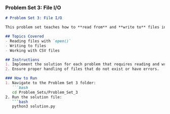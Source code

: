 ### **Problem Set 3: File I/O**
```markdown
# Problem Set 3: File I/O

This problem set teaches how to **read from** and **write to** files in Python.

## Topics Covered
- Reading files with `open()`
- Writing to files
- Working with CSV files

## Instructions
1. Implement the solution for each problem that requires reading and writing data from or to files.
2. Ensure proper handling of files that do not exist or have errors.

### How to Run
1. Navigate to the Problem Set 3 folder:
   ```bash
   cd Problem_Sets/Problem_Set_3
2. Run the solution file:
   ```bash
   python3 solution.py